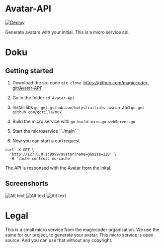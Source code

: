# Avatar-API
[![Deploy](https://www.herokucdn.com/deploy/button.svg)](https://dashboard.heroku.com/new?template=https://github.com/magiccoder-git/Avatar-API)


Generate avatars with your initial. This is a micro service api.

# Doku
## Getting started
1. Download the src code `git clone `https://github.com/magiccoder-git/Avatar-API`
2. Go in the folder `cd Avatar-Api`
3. Install libs `go get github.com/holys/initials-avatar` and `go get github.com/gorilla/mux`
4. Build the micro service with `go build main.go webServer.go`
5. Start the microservice ``./main`

6. Now you can start a curl request
``` 
curl -X GET \
  'http://127.0.0.1:9999/avatar?name=g&size=128' \
  -H 'cache-control: no-cache' 
```
The API is responsed with the Avatar from the inital.

## Screenshorts

![Alt text](https://i.gyazo.com/7e4c025762c89fc59f5b88fa88854fbc.png "G")
![Alt text](https://i.gyazo.com/ad3193d15b452a429ca4262f302dc7f9.png "M")
![Alt text](https://i.gyazo.com/a0af1e40a5e799060c6343ef4d7864e4.png "V")



# Legal
This is a small micro service from the magiccoder organisation. We use the same for our project, to generate your avatar. This micro service is open source. And you can use that without any copyright.
